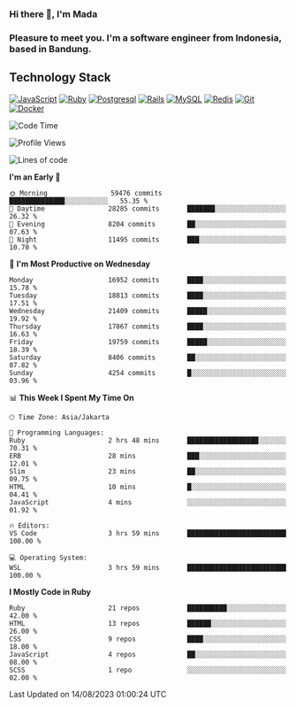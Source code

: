 ### Hi there 👋, I'm Mada
### Pleasure to meet you. I'm a software engineer from Indonesia, based in Bandung.

## Technology Stack

[![JavaScript](https://img.shields.io/badge/-JavaScript-%23F7DF1C?style=flat-square&logo=javascript&logoColor=000000&labelColor=%23F7DF1C&color=%23FFCE5A)](https://www.javascript.com/)
[![Ruby](https://img.shields.io/badge/Ruby-CC342D?style=flat-square&logo=ruby&logoColor=white)](https://www.ruby-lang.org/en/)
[![Postgresql](https://img.shields.io/badge/PostgreSQL-316192?style=flat-square&logo=postgresql&logoColor=ffffff)](https://www.postgresql.org/)
[![Rails](https://img.shields.io/badge/Ruby_on_Rails-CC0000?style=flat-square&logo=ruby-on-rails&logoColor=white)](https://rubyonrails.org/)
[![MySQL](https://img.shields.io/badge/-MySQL-4479A1?style=flat-square&logo=MySQL&logoColor=ffffff)](https://www.mysql.com/)
[![Redis](https://img.shields.io/badge/-Redis-DC382D?style=flat-square&logo=Redis&logoColor=ffffff)](https://redis.io/)
[![Git](https://img.shields.io/badge/-Git-%23F05032?style=flat-square&logo=git&logoColor=%23ffffff)](https://git-scm.com/)
[![Docker](https://img.shields.io/badge/-Docker-2496ED?style=flat-square&logo=docker&logoColor=ffffff)](https://www.docker.com/)
<!--
**madaarya/madaarya** is a ✨ _special_ ✨ repository because its `README.md` (this file) appears on your GitHub profile.

Here are some ideas to get you started:

- 🔭 I’m currently working on ...
- 🌱 I’m currently learning ...
- 👯 I’m looking to collaborate on ...
- 🤔 I’m looking for help with ...
- 💬 Ask me about ...
- 📫 How to reach me: ...
- 😄 Pronouns: ...
- ⚡ Fun fact: ...
-->
<!--START_SECTION:waka-->
![Code Time](http://img.shields.io/badge/Code%20Time-5%2C602%20hrs%205%20mins-blue)

![Profile Views](http://img.shields.io/badge/Profile%20Views-0-blue)

![Lines of code](https://img.shields.io/badge/From%20Hello%20World%20I%27ve%20Written-40.3%20million%20lines%20of%20code-blue)

**I'm an Early 🐤** 

```text
🌞 Morning                59476 commits       ██████████████░░░░░░░░░░░   55.35 % 
🌆 Daytime                28285 commits       ███████░░░░░░░░░░░░░░░░░░   26.32 % 
🌃 Evening                8204 commits        ██░░░░░░░░░░░░░░░░░░░░░░░   07.63 % 
🌙 Night                  11495 commits       ███░░░░░░░░░░░░░░░░░░░░░░   10.70 % 
```
📅 **I'm Most Productive on Wednesday** 

```text
Monday                   16952 commits       ████░░░░░░░░░░░░░░░░░░░░░   15.78 % 
Tuesday                  18813 commits       ████░░░░░░░░░░░░░░░░░░░░░   17.51 % 
Wednesday                21409 commits       █████░░░░░░░░░░░░░░░░░░░░   19.92 % 
Thursday                 17867 commits       ████░░░░░░░░░░░░░░░░░░░░░   16.63 % 
Friday                   19759 commits       █████░░░░░░░░░░░░░░░░░░░░   18.39 % 
Saturday                 8406 commits        ██░░░░░░░░░░░░░░░░░░░░░░░   07.82 % 
Sunday                   4254 commits        █░░░░░░░░░░░░░░░░░░░░░░░░   03.96 % 
```


📊 **This Week I Spent My Time On** 

```text
🕑︎ Time Zone: Asia/Jakarta

💬 Programming Languages: 
Ruby                     2 hrs 48 mins       ██████████████████░░░░░░░   70.31 % 
ERB                      28 mins             ███░░░░░░░░░░░░░░░░░░░░░░   12.01 % 
Slim                     23 mins             ██░░░░░░░░░░░░░░░░░░░░░░░   09.75 % 
HTML                     10 mins             █░░░░░░░░░░░░░░░░░░░░░░░░   04.41 % 
JavaScript               4 mins              ░░░░░░░░░░░░░░░░░░░░░░░░░   01.92 % 

🔥 Editors: 
VS Code                  3 hrs 59 mins       █████████████████████████   100.00 % 

💻 Operating System: 
WSL                      3 hrs 59 mins       █████████████████████████   100.00 % 
```

**I Mostly Code in Ruby** 

```text
Ruby                     21 repos            ██████████░░░░░░░░░░░░░░░   42.00 % 
HTML                     13 repos            ██████░░░░░░░░░░░░░░░░░░░   26.00 % 
CSS                      9 repos             ████░░░░░░░░░░░░░░░░░░░░░   18.00 % 
JavaScript               4 repos             ██░░░░░░░░░░░░░░░░░░░░░░░   08.00 % 
SCSS                     1 repo              ░░░░░░░░░░░░░░░░░░░░░░░░░   02.00 % 
```




 Last Updated on 14/08/2023 01:00:24 UTC
<!--END_SECTION:waka-->
